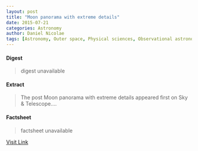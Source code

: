 ```yaml
---
layout: post
title: "Moon panorama with extreme details"
date: 2015-07-21
categories: Astronomy
author: Daniel Nicolae
tags: [Astronomy, Outer space, Physical sciences, Observational astronomy, Scientific observation, Planetary science]
---
```



#### Digest
>digest unavailable

#### Extract
>The post Moon panorama with extreme details appeared first on Sky &amp; Telescope....

#### Factsheet
>factsheet unavailable

[Visit Link](http://www.skyandtelescope.com/online-gallery/moon-panorama-with-extreme-details/)



